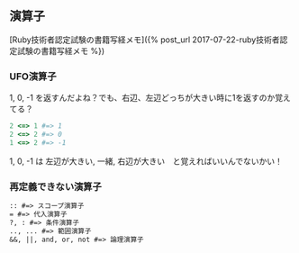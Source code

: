 ## 演算子

[Ruby技術者認定試験の書籍写経メモ]({% post_url 2017-07-22-ruby技術者認定試験の書籍写経メモ %})

### UFO演算子

1, 0, -1 を返すんだよね？でも、右辺、左辺どっちが大きい時に1を返すのか覚えてる？

```ruby
2 <=> 1 #=> 1
2 <=> 2 #=> 0
1 <=> 2 #=> -1
```

1, 0, -1 は 左辺が大きい, 一緒, 右辺が大きい　と覚えればいいんでないかい！

### 再定義できない演算子

```txt
:: #=> スコープ演算子
= #=> 代入演算子
?, : #=> 条件演算子
.., ... #=> 範囲演算子
&&, ||, and, or, not #=> 論理演算子
```
